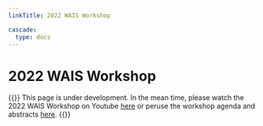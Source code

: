 ```yaml
---
linkTitle: 2022 WAIS Workshop

cascade:
  type: docs
---
```

# 2022 WAIS Workshop

{{<callout type="warning" emoji="🚧">}}
  This page is under development. In the mean time, please watch the 2022 WAIS Workshop on Youtube [here](https://www.youtube.com/playlist?list=PLaPrVYyxSZsiNPkSpmA4Wq5y1m7ttXcBX) or peruse the workshop agenda and abstracts [here](/agendas/wais2022booklet.pdf).
{{</callout>}}

